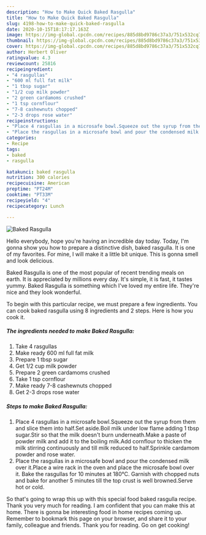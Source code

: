 ```yaml
---
description: "How to Make Quick Baked Rasgulla"
title: "How to Make Quick Baked Rasgulla"
slug: 4198-how-to-make-quick-baked-rasgulla
date: 2020-10-15T18:17:17.163Z
image: https://img-global.cpcdn.com/recipes/885d8bd9786c37a3/751x532cq70/baked-rasgulla-recipe-main-photo.jpg
thumbnail: https://img-global.cpcdn.com/recipes/885d8bd9786c37a3/751x532cq70/baked-rasgulla-recipe-main-photo.jpg
cover: https://img-global.cpcdn.com/recipes/885d8bd9786c37a3/751x532cq70/baked-rasgulla-recipe-main-photo.jpg
author: Herbert Oliver
ratingvalue: 4.3
reviewcount: 25816
recipeingredient:
- "4 rasgullas"
- "600 ml full fat milk"
- "1 tbsp sugar"
- "1/2 cup milk powder"
- "2 green cardamoms crushed"
- "1 tsp cornflour"
- "7-8 cashewnuts chopped"
- "2-3 drops rose water"
recipeinstructions:
- "Place 4 rasgullas in a microsafe bowl.Squeeze out the syrup from them and slice them into half.Set aside.Boil milk under low flame adding 1 tbsp sugar.Stir so that the milk doesn&#39;t burn underneath.Make a paste of powder milk and add it to the boiling milk.Add cornflour to thicken the milk stirring continuously and till milk reduced to half.Sprinkle cardamom powder and rose water."
- "Place the rasgullas in a microsafe bowl and pour the condensed milk over it.Place a wire rack in the oven and place the microsafe bowl over it. Bake the rasgullas for 10 minutes at 180°C. Garnish with chopped nuts and bake for another 5 minutes till the top crust is well browned.Serve hot or cold."
categories:
- Recipe
tags:
- baked
- rasgulla

katakunci: baked rasgulla 
nutrition: 300 calories
recipecuisine: American
preptime: "PT24M"
cooktime: "PT33M"
recipeyield: "4"
recipecategory: Lunch

---
```



![Baked Rasgulla](https://img-global.cpcdn.com/recipes/885d8bd9786c37a3/751x532cq70/baked-rasgulla-recipe-main-photo.jpg)

Hello everybody, hope you're having an incredible day today. Today, I'm gonna show you how to prepare a distinctive dish, baked rasgulla. It is one of my favorites. For mine, I will make it a little bit unique. This is gonna smell and look delicious.

Baked Rasgulla is one of the most popular of recent trending meals on earth. It is appreciated by millions every day. It's simple, it is fast, it tastes yummy. Baked Rasgulla is something which I've loved my entire life. They're nice and they look wonderful.




To begin with this particular recipe, we must prepare a few ingredients. You can cook baked rasgulla using 8 ingredients and 2 steps. Here is how you cook it.

<!--inarticleads1-->

##### The ingredients needed to make Baked Rasgulla:

1. Take 4 rasgullas
1. Make ready 600 ml full fat milk
1. Prepare 1 tbsp sugar
1. Get 1/2 cup milk powder
1. Prepare 2 green cardamoms crushed
1. Take 1 tsp cornflour
1. Make ready 7-8 cashewnuts chopped
1. Get 2-3 drops rose water




<!--inarticleads2-->

##### Steps to make Baked Rasgulla:

1. Place 4 rasgullas in a microsafe bowl.Squeeze out the syrup from them and slice them into half.Set aside.Boil milk under low flame adding 1 tbsp sugar.Stir so that the milk doesn&#39;t burn underneath.Make a paste of powder milk and add it to the boiling milk.Add cornflour to thicken the milk stirring continuously and till milk reduced to half.Sprinkle cardamom powder and rose water.
1. Place the rasgullas in a microsafe bowl and pour the condensed milk over it.Place a wire rack in the oven and place the microsafe bowl over it. Bake the rasgullas for 10 minutes at 180°C. Garnish with chopped nuts and bake for another 5 minutes till the top crust is well browned.Serve hot or cold.




So that's going to wrap this up with this special food baked rasgulla recipe. Thank you very much for reading. I am confident that you can make this at home. There is gonna be interesting food in home recipes coming up. Remember to bookmark this page on your browser, and share it to your family, colleague and friends. Thank you for reading. Go on get cooking!
